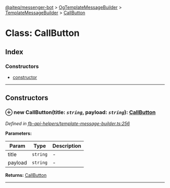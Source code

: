 [@aiteq/messenger-bot](../README.md) > [OgTemplateMessageBuilder](../classes/ogtemplatemessagebuilder.md) > [TemplateMessageBuilder](../modules/ogtemplatemessagebuilder.templatemessagebuilder.md) > [CallButton](../classes/ogtemplatemessagebuilder.templatemessagebuilder.callbutton.md)



# Class: CallButton

## Index

### Constructors

* [constructor](ogtemplatemessagebuilder.templatemessagebuilder.callbutton.md#constructor)



---
## Constructors
<a id="constructor"></a>


### ⊕ **new CallButton**(title: *`string`*, payload: *`string`*): [CallButton](ogtemplatemessagebuilder.templatemessagebuilder.callbutton.md)



*Defined in [fb-api-helpers/template-message-builder.ts:256](https://github.com/aiteq/messenger-bot/blob/a540dbb/src/fb-api-helpers/template-message-builder.ts#L256)*



**Parameters:**

| Param | Type | Description |
| ------ | ------ | ------ |
| title | `string`   |  - |
| payload | `string`   |  - |





**Returns:** [CallButton](ogtemplatemessagebuilder.templatemessagebuilder.callbutton.md)

---


